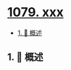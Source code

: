 # [1079. xxx](https://github.com/Tdahuyou/TNotes.leetcode/tree/main/notes/1079.%20xxx)

<!-- region:toc -->

- [1. 📝 概述](#1--概述)

<!-- endregion:toc -->

## 1. 📝 概述
